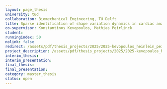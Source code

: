 ```yaml
---
layout: page_thesis
university: tud
collaboration: Biomechanical Engineering, TU Delft
title: Sparse identification of shape variation dynamics in cardiac anatomy, and generative modeling based on sparse regression
co-supervisor: Konstantinos Kevopoulos, Mathias Peirlinck
student:
runningindex: 50
nolink: false
redirect: /assets/pdf/thesis_projects/2025/2025-kevopoulos_heinlein_peirlinck-sindy-cardiac-anatomy/project_description.pdf
project_description: /assets/pdf/thesis_projects/2025/2025-kevopoulos_heinlein_peirlinck-sindy-cardiac-anatomy/project_description.pdf
interim_thesis:
interim_presentation:
final_thesis:
final_presentation:
category: master_thesis
status: open
---
```

